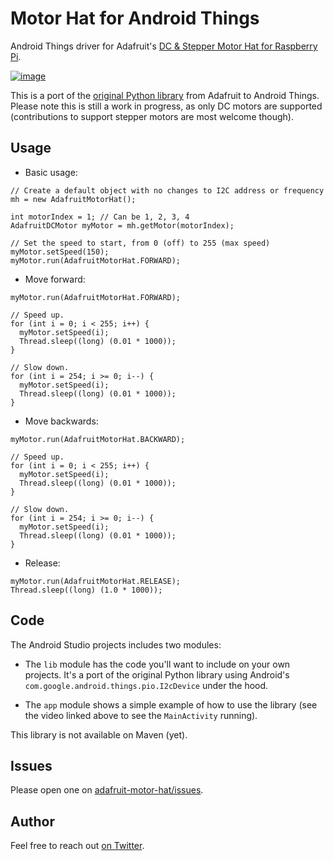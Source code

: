 # Motor Hat for Android Things

Android Things driver for Adafruit's [DC &amp; Stepper Motor Hat for Raspberry Pi](https://www.adafruit.com/product/2348).

[![image](https://cloud.githubusercontent.com/assets/6964/22185065/79e5f2f6-e0ac-11e6-8600-0a52cb6fe9fa.png)](https://www.youtube.com/watch?v=NBnw2-xwH00)

This is a port of the [original Python library](https://github.com/adafruit/Adafruit-Motor-HAT-Python-Library) from Adafruit to Android Things. Please note this is still a work in progress, as only DC motors are supported (contributions to support stepper motors are most welcome though).

## Usage

* Basic usage:

```
// Create a default object with no changes to I2C address or frequency
mh = new AdafruitMotorHat();

int motorIndex = 1; // Can be 1, 2, 3, 4
AdafruitDCMotor myMotor = mh.getMotor(motorIndex);

// Set the speed to start, from 0 (off) to 255 (max speed)
myMotor.setSpeed(150);
myMotor.run(AdafruitMotorHat.FORWARD);
```

* Move forward:

```
myMotor.run(AdafruitMotorHat.FORWARD);

// Speed up.
for (int i = 0; i < 255; i++) {
  myMotor.setSpeed(i);
  Thread.sleep((long) (0.01 * 1000));
}

// Slow down.
for (int i = 254; i >= 0; i--) {
  myMotor.setSpeed(i);
  Thread.sleep((long) (0.01 * 1000));
}
```

* Move backwards:

```
myMotor.run(AdafruitMotorHat.BACKWARD);

// Speed up.
for (int i = 0; i < 255; i++) {
  myMotor.setSpeed(i);
  Thread.sleep((long) (0.01 * 1000));
}

// Slow down.
for (int i = 254; i >= 0; i--) {
  myMotor.setSpeed(i);
  Thread.sleep((long) (0.01 * 1000));
}
```

* Release:

```
myMotor.run(AdafruitMotorHat.RELEASE);
Thread.sleep((long) (1.0 * 1000));
```


## Code

The Android Studio projects includes two modules:

* The `lib` module has the code you'll want to include on your own projects. It's a port of the original Python library using Android's `com.google.android.things.pio.I2cDevice` under the hood.

* The `app` module shows a simple example of how to use the library (see the video linked above to see the `MainActivity` running).

This library is not available on Maven (yet).

## Issues

Please open one on [adafruit-motor-hat/issues](https://github.com/zugaldia/adafruit-motor-hat/issues).

## Author

Feel free to reach out [on Twitter](http://www.twitter.com/zugaldia).
